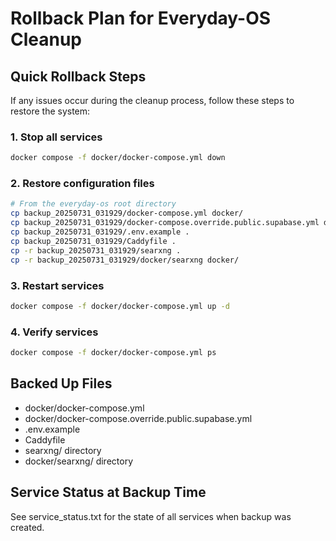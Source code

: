 # Rollback Plan for Everyday-OS Cleanup

## Quick Rollback Steps

If any issues occur during the cleanup process, follow these steps to restore the system:

### 1. Stop all services
```bash
docker compose -f docker/docker-compose.yml down
```

### 2. Restore configuration files
```bash
# From the everyday-os root directory
cp backup_20250731_031929/docker-compose.yml docker/
cp backup_20250731_031929/docker-compose.override.public.supabase.yml docker/
cp backup_20250731_031929/.env.example .
cp backup_20250731_031929/Caddyfile .
cp -r backup_20250731_031929/searxng .
cp -r backup_20250731_031929/docker/searxng docker/
```

### 3. Restart services
```bash
docker compose -f docker/docker-compose.yml up -d
```

### 4. Verify services
```bash
docker compose -f docker/docker-compose.yml ps
```

## Backed Up Files
- docker/docker-compose.yml
- docker/docker-compose.override.public.supabase.yml
- .env.example
- Caddyfile
- searxng/ directory
- docker/searxng/ directory

## Service Status at Backup Time
See service_status.txt for the state of all services when backup was created.